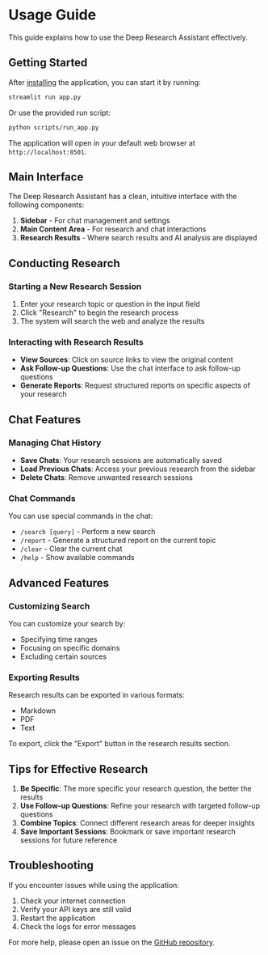 # Usage Guide

This guide explains how to use the Deep Research Assistant effectively.

## Getting Started

After [installing](installation.md) the application, you can start it by running:

```bash
streamlit run app.py
```

Or use the provided run script:

```bash
python scripts/run_app.py
```

The application will open in your default web browser at `http://localhost:8501`.

## Main Interface

The Deep Research Assistant has a clean, intuitive interface with the following components:

1. **Sidebar** - For chat management and settings
2. **Main Content Area** - For research and chat interactions
3. **Research Results** - Where search results and AI analysis are displayed

## Conducting Research

### Starting a New Research Session

1. Enter your research topic or question in the input field
2. Click "Research" to begin the research process
3. The system will search the web and analyze the results

### Interacting with Research Results

- **View Sources**: Click on source links to view the original content
- **Ask Follow-up Questions**: Use the chat interface to ask follow-up questions
- **Generate Reports**: Request structured reports on specific aspects of your research

## Chat Features

### Managing Chat History

- **Save Chats**: Your research sessions are automatically saved
- **Load Previous Chats**: Access your previous research from the sidebar
- **Delete Chats**: Remove unwanted research sessions

### Chat Commands

You can use special commands in the chat:

- `/search [query]` - Perform a new search
- `/report` - Generate a structured report on the current topic
- `/clear` - Clear the current chat
- `/help` - Show available commands

## Advanced Features

### Customizing Search

You can customize your search by:

- Specifying time ranges
- Focusing on specific domains
- Excluding certain sources

### Exporting Results

Research results can be exported in various formats:

- Markdown
- PDF
- Text

To export, click the "Export" button in the research results section.

## Tips for Effective Research

1. **Be Specific**: The more specific your research question, the better the results
2. **Use Follow-up Questions**: Refine your research with targeted follow-up questions
3. **Combine Topics**: Connect different research areas for deeper insights
4. **Save Important Sessions**: Bookmark or save important research sessions for future reference

## Troubleshooting

If you encounter issues while using the application:

1. Check your internet connection
2. Verify your API keys are still valid
3. Restart the application
4. Check the logs for error messages

For more help, please open an issue on the [GitHub repository](https://github.com/Akshay-Sisodia/deepresearch/issues).